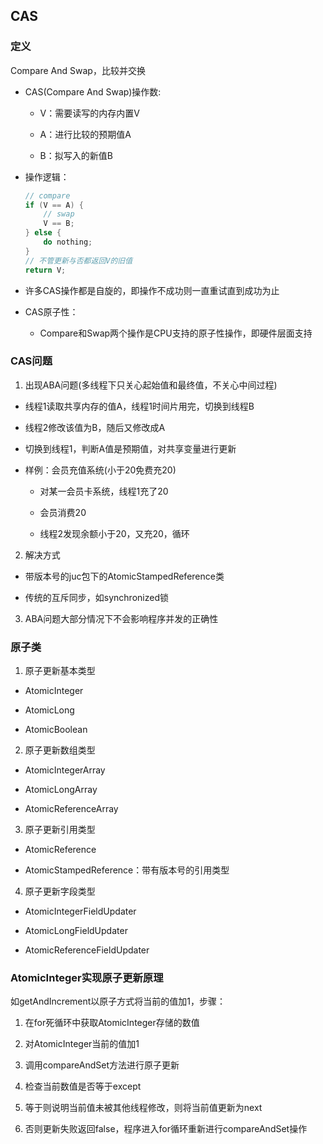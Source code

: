 ## CAS

### 定义

Compare And Swap，比较并交换

* CAS(Compare And Swap)操作数:

    * V：需要读写的内存内置V
      
    * A：进行比较的预期值A
      
    * B：拟写入的新值B
    
* 操作逻辑：
  
    ```java
    // compare
    if (V == A) {
        // swap
        V == B;
    } else {
        do nothing;
    }
    // 不管更新与否都返回V的旧值
    return V;
    ```

* 许多CAS操作都是自旋的，即操作不成功则一直重试直到成功为止

* CAS原子性：
  
    * Compare和Swap两个操作是CPU支持的原子性操作，即硬件层面支持
    
### CAS问题

1. 出现ABA问题(多线程下只关心起始值和最终值，不关心中间过程)
  
  * 线程1读取共享内存的值A，线程1时间片用完，切换到线程B
  
  * 线程2修改该值为B，随后又修改成A
    
  * 切换到线程1，判断A值是预期值，对共享变量进行更新
    
  * 样例：会员充值系统(小于20免费充20)
  
      * 对某一会员卡系统，线程1充了20
  
      * 会员消费20
  
      * 线程2发现余额小于20，又充20，循环
  
2. 解决方式

  * 带版本号的juc包下的AtomicStampedReference类

  * 传统的互斥同步，如synchronized锁

3. ABA问题大部分情况下不会影响程序并发的正确性

### 原子类

1. 原子更新基本类型

  * AtomicInteger

  * AtomicLong

  * AtomicBoolean

2. 原子更新数组类型

  * AtomicIntegerArray
  
  * AtomicLongArray
  
  * AtomicReferenceArray

3. 原子更新引用类型

  * AtomicReference

  * AtomicStampedReference：带有版本号的引用类型

4. 原子更新字段类型

  * AtomicIntegerFieldUpdater

  * AtomicLongFieldUpdater

  * AtomicReferenceFieldUpdater

### AtomicInteger实现原子更新原理

如getAndIncrement以原子方式将当前的值加1，步骤：

1. 在for死循环中获取AtomicInteger存储的数值

2. 对AtomicInteger当前的值加1

3. 调用compareAndSet方法进行原子更新

  1. 检查当前数值是否等于except

  2. 等于则说明当前值未被其他线程修改，则将当前值更新为next

  3. 否则更新失败返回false，程序进入for循环重新进行compareAndSet操作

